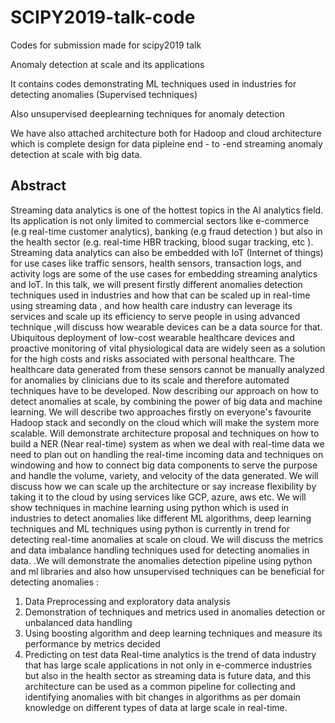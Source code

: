 # SCIPY2019-talk-code
Codes for submission made for scipy2019 talk

 Anomaly detection at scale and its applications
 
 It contains codes demonstrating ML techniques used in industries for detecting anomalies (Supervised techniques)
 
 Also unsupervised deeplearning techniques for anomaly detection 
 
 We have also attached architecture both for Hadoop and cloud architecture which is complete design for data pipleine end - to -end streaming anomaly detection  at scale with big data.

## Abstract

 

Streaming data analytics is one of the hottest topics in the AI analytics field. Its application is not only limited to commercial sectors like e-commerce (e.g real-time customer analytics), banking (e.g fraud detection ) but also in the health sector (e.g. real-time HBR tracking, blood sugar tracking, etc ). Streaming data analytics can also be embedded with IoT (Internet of things) for use cases like traffic sensors, health sensors, transaction logs, and activity logs are some of the use cases for embedding streaming analytics and IoT. In this talk, we will present firstly different anomalies detection techniques used in industries and how that can be scaled up in real-time using streaming data , and how health care industry can leverage its services and scale up its efficiency to serve people in using advanced technique ,will discuss how wearable devices can be a data source for that. Ubiquitous deployment of low-cost wearable healthcare devices and proactive monitoring of vital physiological data are widely seen as a solution for the high costs and risks associated with personal healthcare. The healthcare data generated from these sensors cannot be manually analyzed for anomalies by clinicians due to its scale and therefore automated techniques have to be developed.
Now describing our approach on how to detect anomalies at scale, by combining the power of big data and machine learning. We will describe two approaches firstly on everyone's favourite Hadoop stack and secondly on the cloud which will make the system more scalable. Will demonstrate architecture proposal and techniques on how to build a NER (Near real-time) system as when we deal with real-time data we need to plan out on handling the real-time incoming data and techniques on windowing and how to connect big data components to serve the purpose and handle the volume, variety, and velocity of the data generated. We will discuss how we can scale up the architecture or say increase flexibility by taking it to the cloud by using services like GCP, azure, aws etc. We will show techniques in machine learning using python which is used in industries to detect anomalies like different ML algorithms, deep learning techniques and ML techniques using python is currently in trend for detecting real-time anomalies at scale on cloud. We will discuss the metrics and data imbalance handling techniques used for detecting anomalies in data. .We will demonstrate the anomalies detection pipeline using python and ml libraries and also how unsupervised techniques can be beneficial for detecting anomalies :
1) Data Preprocessing and exploratory data analysis
2) Demonstration of techniques and metrics used in anomalies detection or unbalanced data handling
3) Using boosting algorithm and deep learning techniques and measure its performance by metrics decided
4) Predicting on test data
Real-time analytics is the trend of data industry that has large scale applications in not only in e-commerce industries but also in the health sector as streaming data is future data, and this architecture can be used as a common pipeline for collecting and identifying anomalies with bit changes in algorithms as per domain knowledge on different types of data at large scale in real-time.
